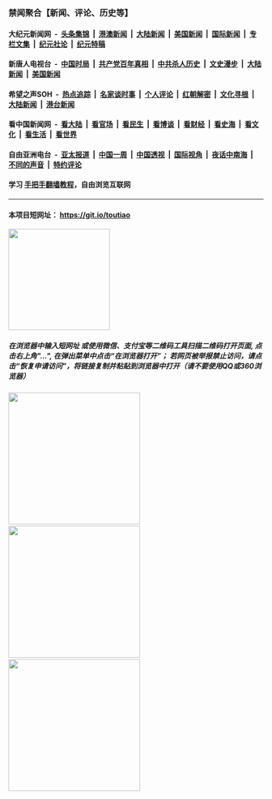 ### 禁闻聚合【新闻、评论、历史等】

#### 大纪元新闻网 &nbsp;-&nbsp; [头条集锦](indexes/E头条集锦.md?t=02120355) &nbsp;|&nbsp; [港澳新闻](indexes/E港澳新闻.md?t=02120355)  &nbsp;|&nbsp; [大陆新闻](indexes/E大陆新闻.md?t=02120355) &nbsp;|&nbsp; [美国新闻](indexes/E美国新闻.md?t=02120355) &nbsp;|&nbsp; [国际新闻](indexes/E国际新闻.md?t=02120355) &nbsp;|&nbsp; [专栏文集](indexes/E专栏文集.md?t=02120355) &nbsp;|&nbsp; [纪元社论](indexes/E纪元社论.md?t=02120355) &nbsp;|&nbsp; [纪元特稿](indexes/E纪元特稿.md?t=02120355) 

#### 新唐人电视台 &nbsp;-&nbsp; [中国时局](indexes/N中国时局.md?t=02120355) &nbsp;|&nbsp; [共产党百年真相](indexes/N共产党百年真相.md?t=02120355) &nbsp;|&nbsp; [中共杀人历史](indexes/N中共杀人历史.md?t=02120355) &nbsp;|&nbsp; [文史漫步](indexes/N文史漫步.md?t=02120355) &nbsp;|&nbsp; [大陆新闻](indexes/N大陆新闻.md?t=02120355) &nbsp;|&nbsp; [美国新闻](indexes/N美国新闻.md?t=02120355)

#### 希望之声SOH &nbsp;-&nbsp; [热点追踪](indexes/H热点追踪.md?t=02120355) &nbsp;|&nbsp; [名家谈时事](indexes/H名家谈时事.md?t=02120355) &nbsp;|&nbsp; [个人评论](indexes/H个人评论.md?t=02120355)  &nbsp;|&nbsp; [红朝解密](indexes/H红朝解密.md?t=02120355) &nbsp;|&nbsp; [文化寻根](indexes/H文化寻根.md?t=02120355) &nbsp;|&nbsp; [大陆新闻](indexes/H大陆新闻.md?t=02120355) &nbsp;|&nbsp; [港台新闻](indexes/H港台新闻.md?t=02120355)

#### 看中国新闻网 &nbsp;-&nbsp; [看大陆](indexes/S看大陆.md?t=02120355) &nbsp;|&nbsp; [看官场](indexes/S看官场.md?t=02120355) &nbsp;|&nbsp; [看民生](indexes/S看民生.md?t=02120355)  &nbsp;|&nbsp; [看博谈](indexes/S看博谈.md?t=02120355) &nbsp;|&nbsp; [看财经](indexes/S看财经.md?t=02120355) &nbsp;|&nbsp; [看史海](indexes/S看史海.md?t=02120355) &nbsp;|&nbsp; [看文化](indexes/S看文化.md?t=02120355) &nbsp;|&nbsp; [看生活](indexes/S看生活.md?t=02120355) &nbsp;|&nbsp; [看世界](indexes/S看世界.md?t=02120355)

#### 自由亚洲电台 &nbsp;-&nbsp; [亚太报道](indexes/R亚太报道.md?t=02120355) &nbsp;|&nbsp; [中国一周](indexes/R中国一周.md?t=02120355) &nbsp;|&nbsp; [中国透视](indexes/R中国透视.md?t=02120355)  &nbsp;|&nbsp; [国际视角](indexes/R国际视角.md?t=02120355) &nbsp;|&nbsp; [夜话中南海](indexes/R夜话中南海.md?t=02120355) &nbsp;|&nbsp; [不同的声音](indexes/R不同的声音.md?t=02120355) &nbsp;|&nbsp; [特约评论](indexes/R特约评论.md?t=02120355)

#### 学习 [手把手翻墙教程](https://github.com/gfw-breaker/guides/wiki)，自由浏览互联网

----

#### 本项目短网址： https://git.io/toutiao
<img src="https://raw.githubusercontent.com/gfw-breaker/banned-news/master/scripts/img/qr.png" width="200px"/>  

##### 在浏览器中输入短网址 或使用微信、支付宝等二维码工具扫描二维码打开页面, 点击右上角"...", 在弹出菜单中点击“在浏览器打开”； 若网页被举报禁止访问，请点击“恢复申请访问”，将链接复制并粘贴到浏览器中打开（请不要使用QQ或360浏览器）

<img src="https://raw.githubusercontent.com/gfw-breaker/banned-news/master/scripts/img/1.png" width="260px"/> &nbsp; <img src="https://raw.githubusercontent.com/gfw-breaker/banned-news/master/scripts/img/2.png" width="260px"/> &nbsp; <img src="https://raw.githubusercontent.com/gfw-breaker/banned-news/master/scripts/img/3.png" width="260px"/>
